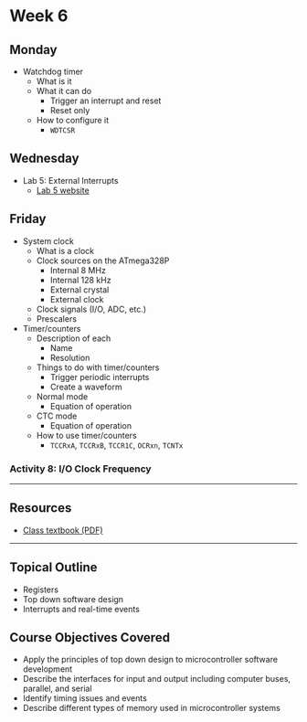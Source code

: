 # Week 6

## Monday
- Watchdog timer
  - What is it
  - What it can do
    - Trigger an interrupt and reset
    - Reset only
  - How to configure it
    - `WDTCSR`

## Wednesday
- Lab 5: External Interrupts
  - [Lab 5 website](https://doctor-pasquale.com/microcontrollers-lab-5/)

## Friday
- System clock
  - What is a clock
  - Clock sources on the ATmega328P
    - Internal 8 MHz
    - Internal 128 kHz
    - External crystal
    - External clock
  - Clock signals (I/O, ADC, etc.)
  - Prescalers
- Timer/counters
  - Description of each
    - Name
    - Resolution
  - Things to do with timer/counters
    - Trigger periodic interrupts
    - Create a waveform
  - Normal mode
    - Equation of operation
  - CTC mode
    - Equation of operation
  - How to use timer/counters
    - `TCCRxA`, `TCCRxB`, `TCCR1C`, `OCRxn`, `TCNTx`

### Activity 8: I/O Clock Frequency

---

## Resources
- [Class textbook (PDF)](https://doctor-pasquale.com/wp-content/uploads/2021/02/The-Yellow-Book.pdf)

---

## Topical Outline
- Registers
- Top down software design
- Interrupts and real-time events

## Course Objectives Covered
- Apply the principles of top down design to microcontroller software development
- Describe the interfaces for input and output including computer buses, parallel, and serial
- Identify timing issues and events
- Describe different types of memory used in microcontroller systems
